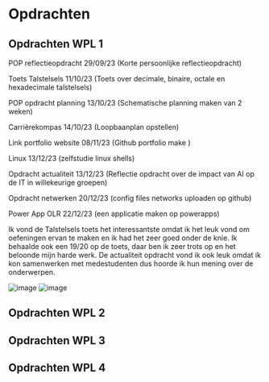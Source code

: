 # Opdrachten

## Opdrachten WPL 1
POP reflectieopdracht 29/09/23 (Korte persoonlijke reflectieopdracht)

Toets Talstelsels 11/10/23 (Toets over decimale, binaire, octale en hexadecimale talstelsels)

POP opdracht planning 13/10/23 (Schematische planning maken van 2 weken)

Carrièrekompas 14/10/23 (Loopbaanplan opstellen)

Link portfolio website 08/11/23 (Github portfolio make )

Linux 13/12/23 (zelfstudie linux shells)

Opdracht actualiteit 13/12/23 (Reflectie opdracht over de impact van AI op de IT in willekeurige groepen)

Opdracht netwerken 20/12/23 (config files networks uploaden op github)

Power App OLR 22/12/23 (een applicatie maken op powerapps)

Ik vond de Talstelsels toets het interessantste omdat ik het leuk vond om oefeningen ervan te maken en ik had het zeer goed onder de knie. Ik behaalde ook een 19/20 op de toets, daar ben ik zeer trots op en het beloonde mijn harde werk. 
De actualiteit opdracht vond ik ook leuk omdat ik kon samenwerken met medestudenten dus hoorde ik hun mening over de onderwerpen.

![image](https://github.com/PXL-Digital-SNE-Werkplekleren/portfolio-AlejandroVerissimoPXL/assets/148559043/a3382d41-0bfe-4d18-9bbb-d8bcf7f572dd)
![image](https://github.com/PXL-Digital-SNE-Werkplekleren/portfolio-AlejandroVerissimoPXL/assets/148559043/69f21b6c-aab0-4702-a213-a11840cf610d)


## Opdrachten WPL 2

## Opdrachten WPL 3

## Opdrachten WPL 4
